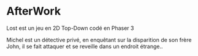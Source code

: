 # AfterWork

Lost est un jeu en 2D Top-Down codé en Phaser 3

Michel est un détective privé, en enquêtant sur la disparition de son frère John, il se fait attaquer et se reveille dans un endroit étrange..

